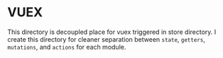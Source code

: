 # VUEX

This directory is decoupled place for vuex triggered in store directory.
I create this directory for cleaner separation between `state`, `getters`, `mutations`, and `actions` for each module.
